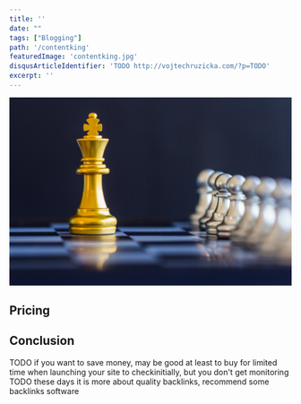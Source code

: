```yaml
---
title: ''
date: ""
tags: ["Blogging"]
path: '/contentking'
featuredImage: 'contentking.jpg'
disqusArticleIdentifier: 'TODO http://vojtechruzicka.com/?p=TODO'
excerpt: ''
---
```


![Contentking](contentking.jpg)



## Pricing

## Conclusion

TODO if you want to save money, may be good at least to buy for limited time when launching your site to checkinitially, but you don't get monitoring
TODO these days it is more about quality backlinks, recommend some backlinks software